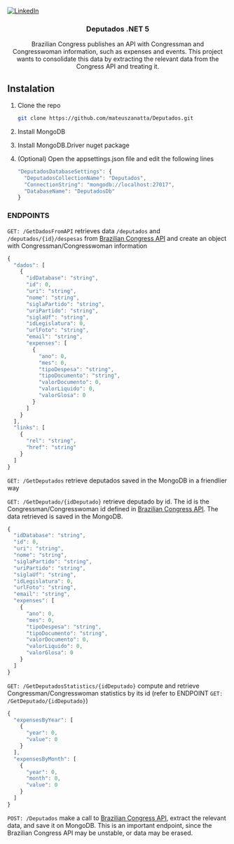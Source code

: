 [![LinkedIn][linkedin-shield]][linkedin-url]

<h3 align="center">Deputados .NET 5</h3>
<p align="center">
    Brazilian Congress publishes an API with Congressman and Congresswoman information, such as expenses and events. This project wants to consolidate this data by extracting the relevant data from the Congress API and treating it.
</p>

## Instalation
1. Clone the repo
    ```sh
    git clone https://github.com/mateuszanatta/Deputados.git
    ```
2. Install MongoDB
3. Install MongoDB.Driver nuget package
4. (Optional) Open the appsettings.json file and edit the following lines

    ```javascript
    "DeputadosDatabaseSettings": {
      "DeputadosCollectionName": "Deputados",
      "ConnectionString": "mongodb://localhost:27017",
      "DatabaseName": "DeputadosDb"
    }
    ```
    
### ENDPOINTS

`GET: /GetDadosFromAPI` retrieves data `/deputados` and `/deputados/{id}/despesas` from [Brazilian Congress API](https://dadosabertos.camara.leg.br/swagger/api.html) and create an object with Congressman/Congresswoman information

```javascript
{
  "dados": [
    {
      "idDatabase": "string",
      "id": 0,
      "uri": "string",
      "nome": "string",
      "siglaPartido": "string",
      "uriPartido": "string",
      "siglaUf": "string",
      "idLegislatura": 0,
      "urlFoto": "string",
      "email": "string",
      "expenses": [
        {
          "ano": 0,
          "mes": 0,
          "tipoDespesa": "string",
          "tipoDocumento": "string",
          "valorDocumento": 0,
          "valorLiquido": 0,
          "valorGlosa": 0
        }
      ]
    }
  ],
  "links": [
    {
      "rel": "string",
      "href": "string"
    }
  ]
}
```

`GET: /GetDeputados` retrieve deputados saved in the MongoDB in a friendlier way

`GET: /GetDeputado/{idDeputado}` retrieve deputado by id. The id is the Congressman/Congresswoman id defined in [Brazilian Congress API](https://dadosabertos.camara.leg.br/swagger/api.html). The data retrieved is saved in the MongoDB.

```javascript
{
  "idDatabase": "string",
  "id": 0,
  "uri": "string",
  "nome": "string",
  "siglaPartido": "string",
  "uriPartido": "string",
  "siglaUf": "string",
  "idLegislatura": 0,
  "urlFoto": "string",
  "email": "string",
  "expenses": [
    {
      "ano": 0,
      "mes": 0,
      "tipoDespesa": "string",
      "tipoDocumento": "string",
      "valorDocumento": 0,
      "valorLiquido": 0,
      "valorGlosa": 0
    }
  ]
}
```

`GET: /GetDeputadosStatistics/{idDeputado}` compute and retrieve Congressman/Congresswoman statistics by its id (refer to ENDPOINT `GET: /GetDeputado/{idDeputado}`)

```javascript
{
  "expensesByYear": [
    {
      "year": 0,
      "value": 0
    }
  ],
  "expensesByMonth": [
    {
      "year": 0,
      "month": 0,
      "value": 0
    }
  ]
}
```

`POST: /Deputados` make a call to [Brazilian Congress API](https://dadosabertos.camara.leg.br/swagger/api.html), extract the relevant data, and save it on MongoDB. This is an important endpoint, since the Brazilian Congress API may be unstable, or data may be erased.

[linkedin-shield]: https://img.shields.io/badge/-LinkedIn-black.svg?style=for-the-badge&logo=linkedin&colorB=555
[linkedin-url]: https://www.linkedin.com/in/mateuszanatta/
